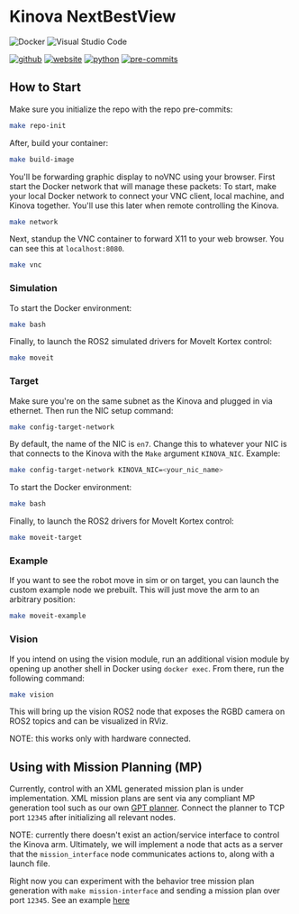 # Kinova NextBestView
![Docker](https://img.shields.io/badge/docker-%230db7ed.svg?style=for-the-badge&logo=docker&logoColor=white)
![Visual Studio Code](https://img.shields.io/badge/Visual%20Studio%20Code-0078d7.svg?style=for-the-badge&logo=visual-studio-code&logoColor=white)

[![github](https://img.shields.io/badge/GitHub-ucmercedrobotics-181717.svg?style=flat&logo=github)](https://github.com/ucmercedrobotics)
[![website](https://img.shields.io/badge/Website-UCMRobotics-5087B2.svg?style=flat&logo=telegram)](https://robotics.ucmerced.edu/)
[![python](https://img.shields.io/badge/Python-3.10.12-3776AB.svg?style=flat&logo=python&logoColor=white)](https://www.python.org)
[![pre-commits](https://img.shields.io/badge/pre--commit-enabled-brightgreen?logo=pre-commit&logoColor=white)](https://github.com/pre-commit/pre-commit)

<!-- [![Checked with mypy](http://www.mypy-lang.org/static/mypy_badge.svg)](http://mypy-lang.org/) -->
<!-- TODO: work to enable pydocstyle -->
<!-- [![pydocstyle](https://img.shields.io/badge/pydocstyle-enabled-AD4CD3)](http://www.pydocstyle.org/en/stable/) -->

<!-- [![arXiv](https://img.shields.io/badge/arXiv-2409.04653-b31b1b.svg)](https://arxiv.org/abs/2409.04653) -->

## How to Start
Make sure you initialize the repo with the repo pre-commits:
```bash
make repo-init
```

After, build your container:
```bash
make build-image
```

You'll be forwarding graphic display to noVNC using your browser.
First start the Docker network that will manage these packets:
To start, make your local Docker network to connect your VNC client, local machine, and Kinova together. You'll use this later when remote controlling the Kinova.
```bash
make network
```

Next, standup the VNC container to forward X11 to your web browser. You can see this at `localhost:8080`.
```bash
make vnc
```

### Simulation
To start the Docker environment:
```bash
make bash
```

Finally, to launch the ROS2 simulated drivers for MoveIt Kortex control:
```bash
make moveit
```

### Target
Make sure you're on the same subnet as the Kinova and plugged in via ethernet. Then run the NIC setup command:
```bash
make config-target-network
```
By default, the name of the NIC is `en7`. Change this to whatever your NIC is that connects to the Kinova with the `Make` argument `KINOVA_NIC`.
Example:
```bash
make config-target-network KINOVA_NIC=<your_nic_name>
```

To start the Docker environment:
```bash
make bash
```

Finally, to launch the ROS2 drivers for MoveIt Kortex control:
```bash
make moveit-target
```

### Example
If you want to see the robot move in sim or on target, you can launch the custom example node we prebuilt.
This will just move the arm to an arbitrary position:
```bash
make moveit-example
```

### Vision
If you intend on using the vision module, run an additional vision module by opening up another shell in Docker using `docker exec`.
From there, run the following command:
```bash
make vision
```
This will bring up the vision ROS2 node that exposes the RGBD camera on ROS2 topics and can be visualized in RViz.

NOTE: this works only with hardware connected.

## Using with Mission Planning (MP)
Currently, control with an XML generated mission plan is under implementation.
XML mission plans are sent via any compliant MP generation tool such as our own [GPT planner](https://github.com/ucmercedrobotics/gpt-mission-planner).
Connect the planner to TCP port `12345` after initializing all relevant nodes.

NOTE: currently there doesn't exist an action/service interface to control the Kinova arm.
Ultimately, we will implement a node that acts as a server that the `mission_interface` node communicates actions to, along with a launch file.

Right now you can experiment with the behavior tree mission plan generation with `make mission-interface` and sending a mission plan over port `12345`.
See an example [here](https://github.com/ucmercedrobotics/gpt-mission-planner/blob/main/app/gpt_outputs/gpt_example.xml)
